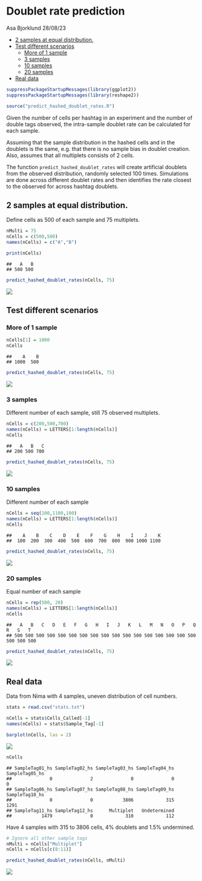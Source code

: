 Doublet rate prediction
================
Asa Bjorklund
28/08/23

- <a href="#2-samples-at-equal-distribution"
  id="toc-2-samples-at-equal-distribution">2 samples at equal
  distribution.</a>
- <a href="#test-different-scenarios"
  id="toc-test-different-scenarios">Test different scenarios</a>
  - <a href="#more-of-1-sample" id="toc-more-of-1-sample">More of 1
    sample</a>
  - <a href="#3-samples" id="toc-3-samples">3 samples</a>
  - <a href="#10-samples" id="toc-10-samples">10 samples</a>
  - <a href="#20-samples" id="toc-20-samples">20 samples</a>
- <a href="#real-data" id="toc-real-data">Real data</a>

``` r
suppressPackageStartupMessages(library(ggplot2))
suppressPackageStartupMessages(library(reshape2))

source("predict_hashed_doublet_rates.R")
```

Given the number of cells per hashtag in an experiment and the number of
double tags observed, the intra-sample doublet rate can be calculated
for each sample.

Assuming that the sample distribution in the hashed cells and in the
doublets is the same, e.g. that there is no sample bias in doublet
creation. Also, assumes that all multiplets consists of 2 cells.

The function `predict_hashed_doublet_rates` will create artificial
doublets from the observed distribution, randomly selected 100 times.
Simulations are done across different doublet rates and then identifies
the rate closest to the observed for across hashtag doublets.

## 2 samples at equal distribution.

Define cells as 500 of each sample and 75 multiplets.

``` r
nMulti = 75
nCells = c(500,500)
names(nCells) = c("A","B")

print(nCells)
```

    ##   A   B 
    ## 500 500

``` r
predict_hashed_doublet_rates(nCells, 75)
```

![](doublet_rate_predictor_files/figure-gfm/unnamed-chunk-2-1.png)<!-- -->

<div data-pagedtable="false">

<script data-pagedtable-source type="application/json">
{"columns":[{"label":[""],"name":["_rn_"],"type":[""],"align":["left"]},{"label":["nDoublets"],"name":[1],"type":["dbl"],"align":["right"]},{"label":["PercentageTotal"],"name":[2],"type":["dbl"],"align":["right"]},{"label":["PercentageSample"],"name":[3],"type":["dbl"],"align":["right"]}],"data":[{"1":"37.16","2":"3.716","3":"7.432","_rn_":"A"},{"1":"36.80","2":"3.680","3":"7.360","_rn_":"B"},{"1":"75.04","2":"7.504","3":"NA","_rn_":"HashDoublet"},{"1":"149.00","2":"14.900","3":"NA","_rn_":"totalDoublets"}],"options":{"columns":{"min":{},"max":[10]},"rows":{"min":[10],"max":[10]},"pages":{}}}
  </script>

</div>

## Test different scenarios

### More of 1 sample

``` r
nCells[1] = 1000
nCells
```

    ##    A    B 
    ## 1000  500

``` r
predict_hashed_doublet_rates(nCells, 75)
```

![](doublet_rate_predictor_files/figure-gfm/unnamed-chunk-3-1.png)<!-- -->

<div data-pagedtable="false">

<script data-pagedtable-source type="application/json">
{"columns":[{"label":[""],"name":["_rn_"],"type":[""],"align":["left"]},{"label":["nDoublets"],"name":[1],"type":["dbl"],"align":["right"]},{"label":["PercentageTotal"],"name":[2],"type":["dbl"],"align":["right"]},{"label":["PercentageSample"],"name":[3],"type":["dbl"],"align":["right"]}],"data":[{"1":"64.29","2":"4.286000","3":"6.429","_rn_":"A"},{"1":"17.13","2":"1.142000","3":"3.426","_rn_":"B"},{"1":"67.58","2":"4.505333","3":"NA","_rn_":"HashDoublet"},{"1":"149.00","2":"9.933333","3":"NA","_rn_":"totalDoublets"}],"options":{"columns":{"min":{},"max":[10]},"rows":{"min":[10],"max":[10]},"pages":{}}}
  </script>

</div>

### 3 samples

Different number of each sample, still 75 observed multiplets.

``` r
nCells = c(200,500,700)
names(nCells) = LETTERS[1:length(nCells)]
nCells
```

    ##   A   B   C 
    ## 200 500 700

``` r
predict_hashed_doublet_rates(nCells, 75)
```

![](doublet_rate_predictor_files/figure-gfm/unnamed-chunk-4-1.png)<!-- -->

<div data-pagedtable="false">

<script data-pagedtable-source type="application/json">
{"columns":[{"label":[""],"name":["_rn_"],"type":[""],"align":["left"]},{"label":["nDoublets"],"name":[1],"type":["dbl"],"align":["right"]},{"label":["PercentageTotal"],"name":[2],"type":["dbl"],"align":["right"]},{"label":["PercentageSample"],"name":[3],"type":["dbl"],"align":["right"]}],"data":[{"1":"2.67","2":"0.1907143","3":"1.335","_rn_":"A"},{"1":"17.12","2":"1.2228571","3":"3.424","_rn_":"B"},{"1":"32.13","2":"2.2950000","3":"4.590","_rn_":"C"},{"1":"75.08","2":"5.3628571","3":"NA","_rn_":"HashDoublet"},{"1":"127.00","2":"9.0714286","3":"NA","_rn_":"totalDoublets"}],"options":{"columns":{"min":{},"max":[10]},"rows":{"min":[10],"max":[10]},"pages":{}}}
  </script>

</div>

### 10 samples

Different number of each sample

``` r
nCells = seq(100,1100,100)
names(nCells) = LETTERS[1:length(nCells)]
nCells
```

    ##    A    B    C    D    E    F    G    H    I    J    K 
    ##  100  200  300  400  500  600  700  800  900 1000 1100

``` r
predict_hashed_doublet_rates(nCells, 75)
```

![](doublet_rate_predictor_files/figure-gfm/unnamed-chunk-5-1.png)<!-- -->

<div data-pagedtable="false">

<script data-pagedtable-source type="application/json">
{"columns":[{"label":[""],"name":["_rn_"],"type":[""],"align":["left"]},{"label":["nDoublets"],"name":[1],"type":["dbl"],"align":["right"]},{"label":["PercentageTotal"],"name":[2],"type":["dbl"],"align":["right"]},{"label":["PercentageSample"],"name":[3],"type":["dbl"],"align":["right"]}],"data":[{"1":"0.02","2":"0.0003030303","3":"0.0200000","_rn_":"A"},{"1":"0.06","2":"0.0009090909","3":"0.0300000","_rn_":"B"},{"1":"0.18","2":"0.0027272727","3":"0.0600000","_rn_":"C"},{"1":"0.25","2":"0.0037878788","3":"0.0625000","_rn_":"D"},{"1":"0.41","2":"0.0062121212","3":"0.0820000","_rn_":"E"},{"1":"0.67","2":"0.0101515152","3":"0.1116667","_rn_":"F"},{"1":"0.95","2":"0.0143939394","3":"0.1357143","_rn_":"G"},{"1":"1.29","2":"0.0195454545","3":"0.1612500","_rn_":"H"},{"1":"1.39","2":"0.0210606061","3":"0.1544444","_rn_":"I"},{"1":"2.19","2":"0.0331818182","3":"0.2190000","_rn_":"J"},{"1":"2.37","2":"0.0359090909","3":"0.2154545","_rn_":"K"},{"1":"75.22","2":"1.1396969697","3":"NA","_rn_":"HashDoublet"},{"1":"85.00","2":"1.2878787879","3":"NA","_rn_":"totalDoublets"}],"options":{"columns":{"min":{},"max":[10]},"rows":{"min":[10],"max":[10]},"pages":{}}}
  </script>

</div>

### 20 samples

Equal number of each sample

``` r
nCells = rep(500, 20)
names(nCells) = LETTERS[1:length(nCells)]
nCells
```

    ##   A   B   C   D   E   F   G   H   I   J   K   L   M   N   O   P   Q   R   S   T 
    ## 500 500 500 500 500 500 500 500 500 500 500 500 500 500 500 500 500 500 500 500

``` r
predict_hashed_doublet_rates(nCells, 75)
```

![](doublet_rate_predictor_files/figure-gfm/unnamed-chunk-6-1.png)<!-- -->

<div data-pagedtable="false">

<script data-pagedtable-source type="application/json">
{"columns":[{"label":[""],"name":["_rn_"],"type":[""],"align":["left"]},{"label":["nDoublets"],"name":[1],"type":["dbl"],"align":["right"]},{"label":["PercentageTotal"],"name":[2],"type":["dbl"],"align":["right"]},{"label":["PercentageSample"],"name":[3],"type":["dbl"],"align":["right"]}],"data":[{"1":"0.22","2":"0.0022","3":"0.044","_rn_":"A"},{"1":"0.22","2":"0.0022","3":"0.044","_rn_":"B"},{"1":"0.20","2":"0.0020","3":"0.040","_rn_":"C"},{"1":"0.25","2":"0.0025","3":"0.050","_rn_":"D"},{"1":"0.20","2":"0.0020","3":"0.040","_rn_":"E"},{"1":"0.22","2":"0.0022","3":"0.044","_rn_":"F"},{"1":"0.20","2":"0.0020","3":"0.040","_rn_":"G"},{"1":"0.16","2":"0.0016","3":"0.032","_rn_":"H"},{"1":"0.13","2":"0.0013","3":"0.026","_rn_":"I"},{"1":"0.12","2":"0.0012","3":"0.024","_rn_":"J"},{"1":"0.22","2":"0.0022","3":"0.044","_rn_":"K"},{"1":"0.18","2":"0.0018","3":"0.036","_rn_":"L"},{"1":"0.23","2":"0.0023","3":"0.046","_rn_":"M"},{"1":"0.17","2":"0.0017","3":"0.034","_rn_":"N"},{"1":"0.22","2":"0.0022","3":"0.044","_rn_":"O"},{"1":"0.21","2":"0.0021","3":"0.042","_rn_":"P"},{"1":"0.17","2":"0.0017","3":"0.034","_rn_":"Q"},{"1":"0.19","2":"0.0019","3":"0.038","_rn_":"R"},{"1":"0.20","2":"0.0020","3":"0.040","_rn_":"S"},{"1":"0.23","2":"0.0023","3":"0.046","_rn_":"T"},{"1":"75.06","2":"0.7506","3":"NA","_rn_":"HashDoublet"},{"1":"79.00","2":"0.7900","3":"NA","_rn_":"totalDoublets"}],"options":{"columns":{"min":{},"max":[10]},"rows":{"min":[10],"max":[10]},"pages":{}}}
  </script>

</div>

## Real data

Data from Nima with 4 samples, uneven distribution of cell numbers.

``` r
stats = read.csv("stats.txt")

nCells = stats$Cells_Called[-1]
names(nCells) = stats$Sample_Tag[-1]

barplot(nCells, las = 2)
```

![](doublet_rate_predictor_files/figure-gfm/unnamed-chunk-7-1.png)<!-- -->

``` r
nCells
```

    ## SampleTag01_hs SampleTag02_hs SampleTag03_hs SampleTag04_hs SampleTag05_hs 
    ##              0              2              0              0              0 
    ## SampleTag06_hs SampleTag07_hs SampleTag08_hs SampleTag09_hs SampleTag10_hs 
    ##              0              0           3806            315           1291 
    ## SampleTag11_hs SampleTag12_hs      Multiplet   Undetermined 
    ##           1479              0            310            112

Have 4 samples with 315 to 3806 cells, 4% doublets and 1.5% undermined.

``` r
# Ignore all other sample tags
nMulti = nCells["Multiplet"]
nCells = nCells[c(8:11)]

predict_hashed_doublet_rates(nCells, nMulti)
```

![](doublet_rate_predictor_files/figure-gfm/unnamed-chunk-8-1.png)<!-- -->

<div data-pagedtable="false">

<script data-pagedtable-source type="application/json">
{"columns":[{"label":[""],"name":["_rn_"],"type":[""],"align":["left"]},{"label":["nDoublets"],"name":[1],"type":["dbl"],"align":["right"]},{"label":["PercentageTotal"],"name":[2],"type":["dbl"],"align":["right"]},{"label":["PercentageSample"],"name":[3],"type":["dbl"],"align":["right"]}],"data":[{"1":"155.90","2":"2.26237121","3":"4.0961640","_rn_":"SampleTag08_hs"},{"1":"1.15","2":"0.01668843","3":"0.3650794","_rn_":"SampleTag09_hs"},{"1":"17.39","2":"0.25235815","3":"1.3470178","_rn_":"SampleTag10_hs"},{"1":"24.19","2":"0.35103759","3":"1.6355646","_rn_":"SampleTag11_hs"},{"1":"310.37","2":"4.50399071","3":"NA","_rn_":"HashDoublet"},{"1":"509.00","2":"7.38644609","3":"NA","_rn_":"totalDoublets"}],"options":{"columns":{"min":{},"max":[10]},"rows":{"min":[10],"max":[10]},"pages":{}}}
  </script>

</div>

